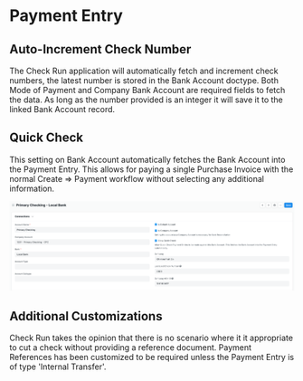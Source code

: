# Payment Entry
## Auto-Increment Check Number
The Check Run application will automatically fetch and increment check numbers, the latest number is stored in the Bank Account doctype. Both Mode of Payment and Company Bank Account are required fields to fetch the data. As long as the number provided is an integer it will save it to the linked Bank Account record.

## Quick Check
This setting on Bank Account automatically fetches the Bank Account into the Payment Entry. This allows for paying a single Purchase Invoice with the normal Create => Payment workflow without selecting any additional information.

![Screen shot showing Bank Account Settings](./assets/BankAccount.png)

## Additional Customizations
Check Run takes the opinion that there is no scenario where it it appropriate to cut a check without providing a reference document. Payment References has been customized to be required unless the Payment Entry is of type 'Internal Transfer'.
